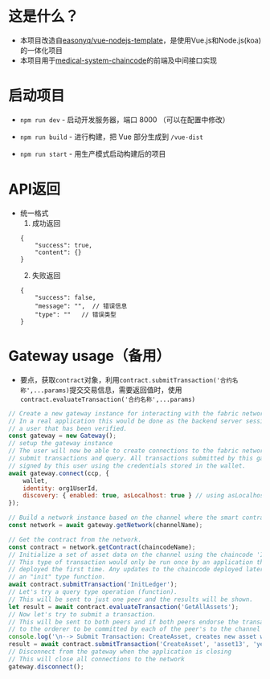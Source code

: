 # 这是什么？
* 本项目改造自[easonyq/vue-nodejs-template](https://github.com/easonyq/vue-nodejs-template "")，是使用Vue.js和Node.js(koa)的一体化项目
* 本项目用于[medical-system-chaincode](https://github.com/jasonren0403/medical-system-chaincode "")的前端及中间接口实现


# 启动项目

* `npm run dev` - 启动开发服务器，端口 8000 （可以在配置中修改）

* `npm run build` - 进行构建，把 Vue 部分生成到 `/vue-dist`

* `npm run start` - 用生产模式启动构建后的项目

# API返回
* 统一格式
  1. 成功返回
    ```json5
    {
        "success": true,
        "content": {}
    }
    ```
  2. 失败返回
    ```json5
    {
        "success": false,
        "message": "",  // 错误信息
        "type": ""   // 错误类型
    }
    ```
# Gateway usage（备用）
* 要点，获取`contract`对象，利用`contract.submitTransaction('合约名称',...params)`提交交易信息，需要返回值时，使用`contract.evaluateTransaction('合约名称',...params)`
```js
// Create a new gateway instance for interacting with the fabric network.
// In a real application this would be done as the backend server session is setup for
// a user that has been verified.
const gateway = new Gateway();
// setup the gateway instance
// The user will now be able to create connections to the fabric network and be able to
// submit transactions and query. All transactions submitted by this gateway will be
// signed by this user using the credentials stored in the wallet.
await gateway.connect(ccp, {
    wallet,
    identity: org1UserId,
    discovery: { enabled: true, asLocalhost: true } // using asLocalhost as this gateway is using a fabric network deployed locally
});

// Build a network instance based on the channel where the smart contract is deployed
const network = await gateway.getNetwork(channelName);

// Get the contract from the network.
const contract = network.getContract(chaincodeName);
// Initialize a set of asset data on the channel using the chaincode 'InitLedger' function.
// This type of transaction would only be run once by an application the first time it was started after it
// deployed the first time. Any updates to the chaincode deployed later would likely not need to run
// an "init" type function.
await contract.submitTransaction('InitLedger');
// Let's try a query type operation (function).
// This will be sent to just one peer and the results will be shown.
let result = await contract.evaluateTransaction('GetAllAssets');
// Now let's try to submit a transaction.
// This will be sent to both peers and if both peers endorse the transaction, the endorsed proposal will be sent
// to the orderer to be committed by each of the peer's to the channel ledger.
console.log('\n--> Submit Transaction: CreateAsset, creates new asset with ID, color, owner, size, and appraisedValue arguments');
result = await contract.submitTransaction('CreateAsset', 'asset13', 'yellow', '5', 'Tom', '1300');
// Disconnect from the gateway when the application is closing
// This will close all connections to the network
gateway.disconnect();
```
